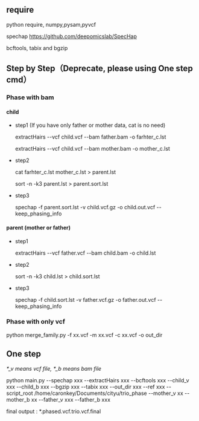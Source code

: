 ## require
python require, numpy,pysam,pyvcf


spechap https://github.com/deepomicslab/SpecHap


bcftools, tabix and bgzip


## Step by Step（Deprecate, please using One step cmd）
### Phase with bam 
#### child 
* step1 (If you have only father or mother data, cat is no need)
  
  extractHairs --vcf child.vcf --bam father.bam -o farhter_c.lst
  
  extractHairs --vcf child.vcf --bam mother.bam -o mother_c.lst
* step2

    cat farhter_c.lst mother_c.lst > parent.lst

    sort -n -k3 parent.lst > parent.sort.lst
* step3

    spechap -f parent.sort.lst -v child.vcf.gz -o child.out.vcf --keep_phasing_info

#### parent (mother or father)
* step1

  extractHairs --vcf father.vcf --bam child.bam -o child.lst
* step2

  sort -n -k3 child.lst > child.sort.lst
* step3

  spechap -f child.sort.lst -v father.vcf.gz -o father.out.vcf --keep_phasing_info

### Phase with only vcf
python merge_family.py -f xx.vcf -m xx.vcf -c xx.vcf -o out_dir
## One step
*\*_v means vcf file, \*_b means bam file*


python main.py --spechap xxx --extractHairs xxx --bcftools xxx --child_v xxx --child_b xxx --bgzip xxx --tabix xxx --out_dir xxx --ref xxx --script_root /home/caronkey/Documents/cityu/trio_phase --mother_v xx --mother_b xx --father_v xxx --father_b xxx


final output : *.phased.vcf.trio.vcf.final